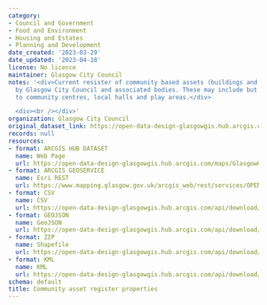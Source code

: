 ```yaml
---
category:
- Council and Government
- Food and Environment
- Housing and Estates
- Planning and Development
date_created: '2023-03-29'
date_updated: '2023-04-18'
license: No licence
maintainer: Glasgow City Council
notes: '<div>Current resister of community based assets (buildings and land) owned
  by Glasgow City Council and associated bodies. These may include but not be limited
  to community centres, local halls and play areas.</div>

  <div><br /></div>'
organization: Glasgow City Council
original_dataset_link: https://open-data-design-glasgowgis.hub.arcgis.com/maps/GlasgowGIS::community-asset-register-properties
records: null
resources:
- format: ARCGIS HUB DATASET
  name: Web Page
  url: https://open-data-design-glasgowgis.hub.arcgis.com/maps/GlasgowGIS::community-asset-register-properties
- format: ARCGIS GEOSERVICE
  name: Esri REST
  url: https://www.mapping.glasgow.gov.uk/arcgis_web/rest/services/OPEN_DATA/Community_asset_register_properties/MapServer/0
- format: CSV
  name: CSV
  url: https://open-data-design-glasgowgis.hub.arcgis.com/api/download/v1/items/927ca1ec565146008388aab08d792b48/csv?layers=0
- format: GEOJSON
  name: GeoJSON
  url: https://open-data-design-glasgowgis.hub.arcgis.com/api/download/v1/items/927ca1ec565146008388aab08d792b48/geojson?layers=0
- format: ZIP
  name: Shapefile
  url: https://open-data-design-glasgowgis.hub.arcgis.com/api/download/v1/items/927ca1ec565146008388aab08d792b48/shapefile?layers=0
- format: KML
  name: KML
  url: https://open-data-design-glasgowgis.hub.arcgis.com/api/download/v1/items/927ca1ec565146008388aab08d792b48/kml?layers=0
schema: default
title: Community asset register properties
---
```

